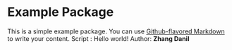 # Example Package

This is a simple example package. You can use
[Github-flavored Markdown](https://guides.github.com/features/mastering-markdown/)
to write your content.
Script : Hello world! Author: <b>Zhang Danil</b>